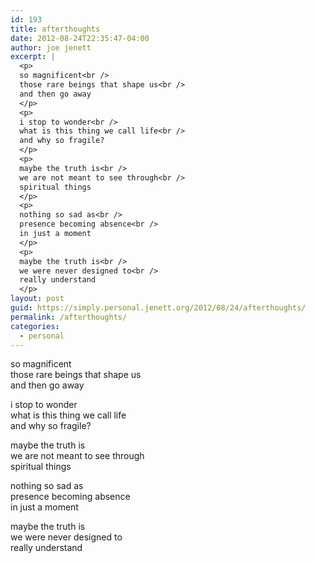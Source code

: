 ```yaml
---
id: 193
title: afterthoughts
date: 2012-08-24T22:35:47-04:00
author: joe jenett
excerpt: |
  <p>
  so magnificent<br />
  those rare beings that shape us<br />
  and then go away
  </p>
  <p>
  i stop to wonder<br />
  what is this thing we call life<br />
  and why so fragile?
  </p>
  <p>
  maybe the truth is<br />
  we are not meant to see through<br />
  spiritual things
  </p>
  <p>
  nothing so sad as<br />
  presence becoming absence<br />
  in just a moment
  </p>
  <p>
  maybe the truth is<br />
  we were never designed to<br />
  really understand
  </p>
layout: post
guid: https://simply.personal.jenett.org/2012/08/24/afterthoughts/
permalink: /afterthoughts/
categories:
  - personal
---
```

so magnificent  
those rare beings that shape us  
and then go away 

i stop to wonder  
what is this thing we call life  
and why so fragile? 

maybe the truth is  
we are not meant to see through  
spiritual things 

nothing so sad as  
presence becoming absence  
in just a moment 

maybe the truth is  
we were never designed to  
really understand